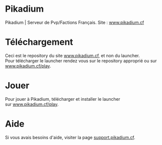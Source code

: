 # Pikadium
Pikadium | Serveur de Pvp/Factions Français. Site : www.pikadium.cf

# Téléchargement
Ceci est le repository du site www.pikadium.cf, et non du launcher.<br>
Pour télécharger le launcher rendez vous sur le repository approprié ou sur www.pikadium.cf/play.

# Jouer
Pour jouer à Pikadium, télécharger et installer le launcher <br>
sur www.pikadium.cf/play.

# Aide
Si vous avais besoins d'aide, visiter la page <a href="support.pikadium.cf">support.pikadium.cf</a>.
